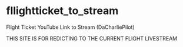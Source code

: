 # fllightticket_to_stream
Flight Ticket YouTube Link to Stream (DaCharliePilot) 

THIS SITE IS FOR REDICTING TO THE CURRENT FLIGHT LIVESTREAM
